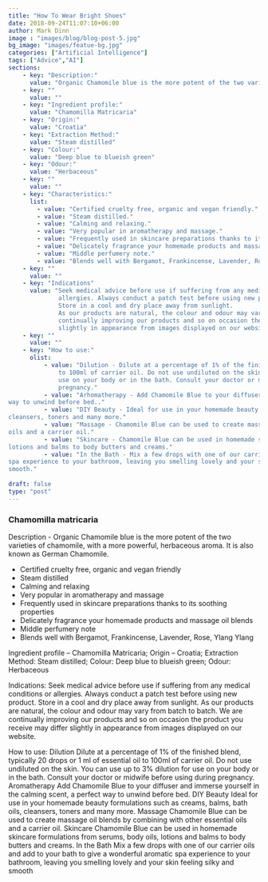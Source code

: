 ```yaml
---
title: "How To Wear Bright Shoes"
date: 2018-09-24T11:07:10+06:00
author: Mark Dinn
image : "images/blog/blog-post-5.jpg"
bg_image: "images/featue-bg.jpg"
categories: ["Artificial Intelligence"]
tags: ["Advice","AI"]
sections: 
    - key: "Description:"
      value: "Organic Chamomile blue is the more potent of the two varieties of chamomile, with a more powerful, herbaceous aroma. It is also known as German Chamomile."
    - key: ""
      value: ""
    - key: "Ingredient profile:"
      value: "Chamomilla Matricaria"
    - key: "Origin:"
      value: "Croatia"
    - key: "Extraction Method:"
      value: "Steam distilled"
    - key: "Colour:"
      value: "Deep blue to blueish green"
    - key: "Odour:"
      value: "Herbaceous"
    - key: ""
      value: ""
    - key: "Characteristics:"
      list: 
        - value: "Certified cruelty free, organic and vegan friendly."
        - value: "Steam distilled."
        - value: "Calming and relaxing."
        - value: "Very popular in aromatherapy and massage."
        - value: "Frequently used in skincare preparations thanks to its soothing properties."
        - value: "Delicately fragrance your homemade products and massage oil blends."
        - value: "Middle perfumery note."
        - value: "Blends well with Bergamot, Frankincense, Lavender, Rose, Ylang Ylang."
    - key: ""
      value: ""
    - key: "Indications"
      value: "Seek medical advice before use if suffering from any medical conditions or
              allergies. Always conduct a patch test before using new product.
              Store in a cool and dry place away from sunlight.
              As our products are natural, the colour and odour may vary from batch to batch. We are
              continually improving our products and so on occasion the product you receive may differ
              slightly in appearance from images displayed on our website."
    - key: ""
      value: ""
    - key: "How to use:"
      olist: 
          - value: "Dilution - Dilute at a percentage of 1% of the finished blend, typically 20 drops or 1 ml of essential oil
              to 100ml of carrier oil. Do not use undiluted on the skin. You can use up to 3% dilution for
              use on your body or in the bath. Consult your doctor or midwife before using during
              pregnancy."
          - value: "Arhomatherapy - Add Chamomile Blue to your diffuser and immerse yourself in the calming scent, a perfect
way to unwind before bed.."
          - value: "DIY Beauty - Ideal for use in your homemade beauty formulations such as creams, balms, bath oils,
cleansers, toners and many more."
          - value: "Massage - Chamomile Blue can be used to create massage oil blends by combining with other essential
oils and a carrier oil."
          - value: "Skincare - Chamomile Blue can be used in homemade skincare formulations from serums, body oils,
lotions and balms to body butters and creams."
          - value: "In the Bath - Mix a few drops with one of our carrier oils and add to your bath to give a wonderful aromatic
spa experience to your bathroom, leaving you smelling lovely and your skin feeling silky and
smooth."
          
draft: false
type: "post"
---
```


### Chamomilla matricaria

Description - Organic Chamomile blue is the more potent of the two varieties of chamomile, with a more powerful, herbaceous aroma. It is also known as German Chamomile.
 
* Certified cruelty free, organic and vegan friendly
* Steam distilled
* Calming and relaxing
* Very popular in aromatherapy and massage
* Frequently used in skincare preparations thanks to its soothing properties
* Delicately fragrance your homemade products and massage oil blends
* Middle perfumery note
* Blends well with Bergamot, Frankincense, Lavender, Rose, Ylang Ylang
 
Ingredient profile – Chamomilla Matricaria; Origin – Croatia; Extraction Method: Steam distilled; Colour: Deep blue to blueish green; Odour: Herbaceous
 
Indications: Seek medical advice before use if suffering from any medical conditions or allergies. Always conduct a patch test before using new product.
Store in a cool and dry place away from sunlight.
As our products are natural, the colour and odour may vary from batch to batch. We are continually improving our products and so on occasion the product you receive may differ slightly in appearance from images displayed on our website.
 
How to use:
Dilution
Dilute at a percentage of 1% of the finished blend, typically 20 drops or 1 ml of essential oil to 100ml of carrier oil. Do not use undiluted on the skin. You can use up to 3% dilution for use on your body or in the bath. Consult your doctor or midwife before using during pregnancy.
Aromatherapy
Add Chamomile Blue to your diffuser and immerse yourself in the calming scent, a perfect way to unwind before bed.
DIY Beauty
Ideal for use in your homemade beauty formulations such as creams, balms, bath oils, cleansers, toners and many more.
Massage
Chamomile Blue can be used to create massage oil blends by combining with other essential oils and a carrier oil.
Skincare
Chamomile Blue can be used in homemade skincare formulations from serums, body oils, lotions and balms to body butters and creams.
In the Bath
Mix a few drops with one of our carrier oils and add to your bath to give a wonderful aromatic spa experience to your bathroom, leaving you smelling lovely and your skin feeling silky and smooth
